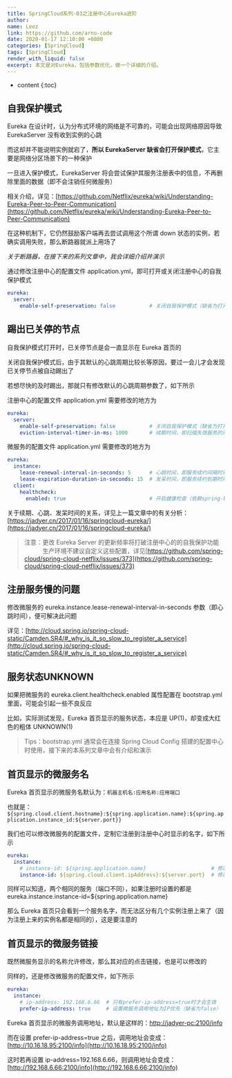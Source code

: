 ```yaml
---
title: SpringCloud系列-03之注册中心Eureka进阶
author:
name: Leoz
link: https://github.com/arno-code
date: 2020-01-17 12:10:00 +0800
categories: [SpringCloud]
tags: [SpringCloud]
render_with_liquid: false
excerpt: 本文是对Eureka，包括参数优化，做一个详细的介绍。
---
```

* content
{:toc}


## 自我保护模式

Eureka 在设计时，认为分布式环境的网络是不可靠的，可能会出现网络原因导致 EurekaServer 没有收到实例的心跳

而这却并不能说明实例就宕了，**所以 EurekaServer 缺省会打开保护模式**，它主要是网络分区场景下的一种保护

一旦进入保护模式，EurekaServer 将会尝试保护其服务注册表中的信息，不再删除里面的数据（即不会注销任何微服务）

相关介绍，详见：[https://github.com/Netflix/eureka/wiki/Understanding-Eureka-Peer-to-Peer-Communication](https://github.com/Netflix/eureka/wiki/Understanding-Eureka-Peer-to-Peer-Communication)

在这种机制下，它仍然鼓励客户端再去尝试调用这个所谓 down 状态的实例，若确实调用失败，那么断路器就派上用场了

*关于断路器，在接下来的系列文章中，我会详细介绍并演示*

通过修改注册中心的配置文件 application.yml，即可打开或关闭注册中心的自我保护模式

```yml
eureka:
  server:
    enable-self-preservation: false           # 关闭自我保护模式（缺省为打开）
```

## 踢出已关停的节点

自我保护模式打开时，已关停节点是会一直显示在 Eureka 首页的

关闭自我保护模式后，由于其默认的心跳周期比较长等原因，要过一会儿才会发现已关停节点被自动踢出了

若想尽快的及时踢出，那就只有修改默认的心跳周期参数了，如下所示

注册中心的配置文件 application.yml 需要修改的地方为

```yml
eureka:
  server:
    enable-self-preservation: false           # 关闭自我保护模式（缺省为打开）
    eviction-interval-timer-in-ms: 1000       # 续期时间，即扫描失效服务的间隔时间（缺省为60*1000ms）
```

微服务的配置文件 application.yml 需要修改的地方为

```yml
eureka:
  instance:
    lease-renewal-interval-in-seconds: 5      # 心跳时间，即服务续约间隔时间（缺省为30s）
    lease-expiration-duration-in-seconds: 15  # 发呆时间，即服务续约到期时间（缺省为90s）
  client:
    healthcheck:
      enabled: true                           # 开启健康检查（依赖spring-boot-starter-actuator）
```

关于续期、心跳、发呆时间的关系，详见上一篇文章中的有关分析：[https://jadyer.cn/2017/01/16/springcloud-eureka/](https://jadyer.cn/2017/01/16/springcloud-eureka/)

> 注意：更改 Eureka Server 的更新频率将打破注册中心的的自我保护功能<br>
　　　生产环境不建议自定义这些配置，详见[https://github.com/spring-cloud/spring-cloud-netflix/issues/373](https://github.com/spring-cloud/spring-cloud-netflix/issues/373)

## 注册服务慢的问题

修改微服务的 eureka.instance.lease-renewal-interval-in-seconds 参数（即心跳时间），便可解决此问题

详见：[http://cloud.spring.io/spring-cloud-static/Camden.SR4/#_why_is_it_so_slow_to_register_a_service](http://cloud.spring.io/spring-cloud-static/Camden.SR4/#_why_is_it_so_slow_to_register_a_service)

## 服务状态UNKNOWN

如果把微服务的 eureka.client.healthcheck.enabled 属性配置在 bootstrap.yml 里面，可能会引起一些不良反应

比如，实际测试发现，Eureka 首页显示的服务状态，本应是 UP(1)，却变成大红色的粗体 UNKNOWN(1)

> Tips：bootstrap.yml 通常会在连接 Spring Cloud Config 搭建的配置中心时使用，接下来的本系列文章中会有介绍和演示

## 首页显示的微服务名

Eureka 首页显示的微服务名默认为：`机器主机名:应用名称:应用端口`

也就是：`${spring.cloud.client.hostname}:${spring.application.name}:${spring.application.instance_id:${server.port}}`

我们也可以修改微服务的配置文件，定制它注册到注册中心时显示的名字，如下所示

```yml
eureka:
  instance:
    # instance-id: ${spring.application.name}                     # 修改显示的微服务名为：应用名称
    instance-id: ${spring.cloud.client.ipAddress}:${server.port}  # 修改显示的微服务名为：IP:端口
```

同样可以知道，两个相同的服务（端口不同），如果注册时设置的都是 eureka.instance.instance-id=${spring.application.name}

那么 Eureka 首页只会看到一个服务名字，而无法区分有几个实例注册上来了（因为注册上来的实例名都是相同的），这是要注意的

## 首页显示的微服务链接

既然微服务显示的名称允许修改，那么其对应的点击链接，也是可以修改的

同样的，还是修改微服务的配置文件，如下所示

```yml
eureka:
  instance:
    # ip-address: 192.168.6.66  # 只有prefer-ip-address=true时才会生效
    prefer-ip-address: true     # 设置微服务调用地址为IP优先（缺省为false）
```

Eureka 首页显示的微服务调用地址，默认是这样的：[http://jadyer-pc:2100/info](http://jadyer-pc:2100/info)

而在设置 prefer-ip-address=true 之后，调用地址会变成：[http://10.16.18.95:2100/info](http://10.16.18.95:2100/info)

这时若再设置 ip-address=192.168.6.66，则调用地址会变成：[http://192.168.6.66:2100/info](http://192.168.6.66:2100/info)

